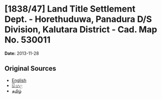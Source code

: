# [1838/47] Land Title Settlement Dept. - Horethuduwa, Panadura D/S Division, Kalutara District - Cad. Map No. 530011

**Date:** 2013-11-28

## Original Sources

- [English](https://documents.gov.lk/view/extra-gazettes/2013/11/1838-47_E.pdf)
- [සිංහල](https://documents.gov.lk/view/extra-gazettes/2013/11/1838-47_S.pdf)
- [தமிழ்](https://documents.gov.lk/view/extra-gazettes/2013/11/1838-47_T.pdf)
